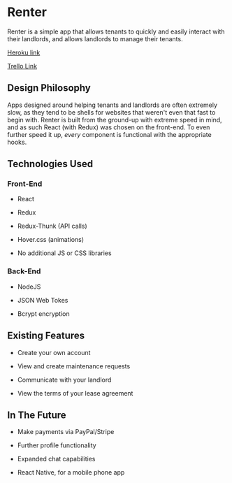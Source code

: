 # Renter

Renter is a simple app that allows tenants to quickly and easily interact with their landlords, and allows landlords to manage their tenants.

[Heroku link](https://stark-fortress-21681.herokuapp.com/)

[Trello Link](https://trello.com/b/LzMMRNMT/renter)

## Design Philosophy

Apps designed around helping tenants and landlords are often extremely slow, as they tend to be shells for websites that weren't even that fast to begin with. Renter is built from the ground-up with extreme speed in mind, and as such React (with Redux) was chosen on the front-end. To even further speed it up, *every* component is functional with the appropriate hooks.

## Technologies Used

### Front-End

- React

- Redux

- Redux-Thunk (API calls)

- Hover.css (animations)

- No additional JS or CSS libraries

### Back-End

- NodeJS

- JSON Web Tokes

- Bcrypt encryption


## Existing Features


- Create your own account

- View and create maintenance requests

- Communicate with your landlord

- View the terms of your lease agreement

## In The Future

- Make payments via PayPal/Stripe

- Further profile functionality

- Expanded chat capabilities

- React Native, for a mobile phone app